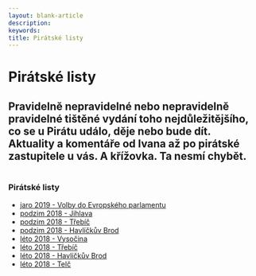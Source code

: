 ```yaml
---
layout: blank-article
description: 
keywords: 
title: Pirátské listy
---
```


<div class="pce-hero pce-hero--entry">
    <div class="pce-hero__content">
        <h1 class="c-page-title">Pirátské listy</h1>
        <h2 class="t-h4-alt">Pravidelně nepravidelné nebo nepravidelně pravidelné tištěné vydání toho nejdůležitějšího, co se u Pirátu událo, děje nebo bude dít. Aktuality a komentáře od Ivana až po pirátské zastupitele u vás. A křížovka. Ta nesmí chybět. </h2>
    </div>
</div>
<div class="row o-section-block c-emphasized-text">
    <div class="medium-12 large-12 columns">
        <section class="o-section">
            <div class="o-secion-header o-section-header--bordered">
                <h3 class="o-section__heading t-h4-super">Pirátské listy</h3>
            </div>
            <div class="u-1margin--top">
                <ul>
                    <li><a href="https://github.com/pirati-web/vysocina.pirati.cz/raw/master/assets/pl/2019-jaro-eurovolby.pdf">jaro 2019 - Volby do Evropského parlamentu</a></li>                    
                    <li><a href="https://github.com/pirati-web/vysocina.pirati.cz/raw/master/assets/pl/2018-podzim-jihlava.pdf">podzim 2018 - Jihlava</a></li>
                    <li><a href="https://github.com/pirati-web/vysocina.pirati.cz/raw/master/assets/pl/2018-podzim-trebic.pdf">podzim 2018 - Třebíč</a></li>
                    <li><a href="https://github.com/pirati-web/vysocina.pirati.cz/raw/master/assets/pl/2018-podzim-havlbrod.pdf">podzim 2018 - Havlíčkův Brod</a></li>
                    <li><a href="https://github.com/pirati-web/vysocina.pirati.cz/raw/master/assets/pl/2018-leto-vysocina.pdf">léto 2018 - Vysočina</a></li>
                    <li><a href="https://github.com/pirati-web/vysocina.pirati.cz/raw/master/assets/pl/2018-leto-trebic.pdf">léto 2018 - Třebíč</a></li>
                    <li><a href="https://github.com/pirati-web/vysocina.pirati.cz/raw/master/assets/pl/2018-leto-havlbrod.pdf">léto 2018 - Havlíčkův Brod</a></li>
                    <li><a href="https://github.com/pirati-web/vysocina.pirati.cz/raw/master/assets/pl/2018-leto-telc.pdf">léto 2018 - Telč</a></li>
                </ul>
            </div>
        </section>
    </div>    
</div>
